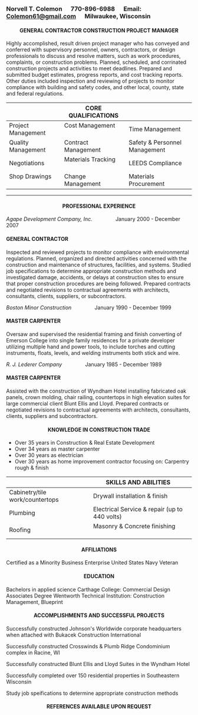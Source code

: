### Norvell T. Colemon &nbsp;&nbsp;&nbsp;&nbsp; 770-896-6988 &nbsp;&nbsp;&nbsp;&nbsp; Email: Colemon61@gmail.com &nbsp;&nbsp;&nbsp;&nbsp; Milwaukee, Wisconsin

#### <p align="center">GENERAL CONTRACTOR CONSTRUCTION PROJECT MANAGER</p>

Highly accomplished, result driven project manager who has conveyed and conferred with supervisory personnel, owners, contractors, or design professionals to discuss and resolve matters, such as work procedures, complaints, or construction problems.  Planned, scheduled, and corrinated construction projects and activities to meet deadlines.  Prepared and submitted budget estimates, progress reports, and cost tracking reports.  Other duties included inspection and reviewing of projects to monitor compliance with building and safety codes, and other local, county, state and federal regulations.

| | CORE QUALIFICATIONS | |
|--- | --- | ---|
| Project Management &nbsp;&nbsp;&nbsp;&nbsp;| Cost Management &nbsp;&nbsp;&nbsp;&nbsp;| Time Management
| Quality Management &nbsp;&nbsp;&nbsp;&nbsp;| Contract Management &nbsp;&nbsp;&nbsp;&nbsp;| Safety & Personnel Management
| Negotiations &nbsp;&nbsp;&nbsp;&nbsp;| Materials Tracking &nbsp;&nbsp;&nbsp;&nbsp;| LEEDS Compliance
| Shop Drawings &nbsp;&nbsp;&nbsp;&nbsp;| Change Management &nbsp;&nbsp;&nbsp;&nbsp;| Materials Procurement


---

#### <p align="center">PROFESSIONAL EXPERIENCE</p>

_Agape Development Company, Inc._ &nbsp;&nbsp;&nbsp;&nbsp; &nbsp;&nbsp;&nbsp;&nbsp; &nbsp;&nbsp;&nbsp;&nbsp; January 2000 - December 2007
#### GENERAL CONTRACTOR

Inspected and reviewed projects to monitor compliance with environmental regulations. Planned, organized and directed activities concerned with the construction and maintenance of structures, facilities, and systems.  Studied job specifications to determine appropriate construction methods and investigated damage, accidents, or delays at construction sites to ensure that proper construction procedures are being followed.  Prepared contracts and negotiated revisions to contractual agreements with architects, consultants, clients, suppliers, or subcontractors.

_Boston Minor Construction_ &nbsp;&nbsp;&nbsp;&nbsp; &nbsp;&nbsp;&nbsp;&nbsp; &nbsp;&nbsp;&nbsp;&nbsp; January 1990 - December 1999

#### MASTER CARPENTER
Oversaw and supervised the residential framing and finish converting of Emerson College into single family residences for a private developer utilizing multiple hand and power tools, to include torches and cutting instruments, floats, levels, and welding instruments both stick and wire.

_R. J. Lederer Company_ &nbsp;&nbsp;&nbsp;&nbsp; &nbsp;&nbsp;&nbsp;&nbsp; &nbsp;&nbsp;&nbsp;&nbsp; January 1985 - December 1989

#### MASTER CARPENTER
Assisted with the construction of Wyndham Hotel installing fabricated oak panels, crown molding, chair railing, countertops in high elevation suites for large commercial client Blunt Ellis and Lloyd.  Prepared contracts or negotiated revisions to contractual agreements with architects, consultants, clients, suppliers and subcontractors.

#### <p align="center">KNOWLEDGE IN CONSTRUCTION TRADE</p>
+ Over 35 years in Construction & Real Estate Development
+ Over 34 years as master carpenter
+ Over 30 years as electrician
+ Over 30 years as home improvement contractor focusing on: Carpentry rough & finish

| | SKILLS AND ABILITIES | |
|--- | --- | ---|
| Cabinetry/tile work/countertops &nbsp;&nbsp;&nbsp;&nbsp;| Drywall installation & finish &nbsp;&nbsp;&nbsp;&nbsp;
| Plumbing &nbsp;&nbsp;&nbsp;&nbsp;| Electrical Service & repair (up to 440 volts) &nbsp;&nbsp;&nbsp;&nbsp;
| Roofing &nbsp;&nbsp;&nbsp;&nbsp;| Masonry & Concrete finishing &nbsp;&nbsp;&nbsp;&nbsp;

#### <p align="center">AFFILIATIONS</p>
Certified as a Minority Business Enterprise
United States Navy Veteran

#### <p align="center">EDUCATION</p>
Bachelors in applied science Carthage College: Commercial Design
Associates Degree Wentworth Technical Institution: Construction Management, Blueprint

#### <p align="center">ACCOMPLISHMENTS AND SUCCESSFUL PROJECTS</p>
Successfully constructed Johnson's Worldwide corporate headquarters when attached with Bukacek Construction International

Successfully constructed Crosswinds & Plumb Ridge Condominium complex in Racine, WI

Successfully constructed Blunt Ellis and Lloyd Suites in the Wyndham Hotel

Successfully completed over 150 residential properties in Southeastern Wisconsin

Study job speifications to determine appropriate construction methods

#### <p align="center">REFERENCES AVAILABLE UPON REQUEST</p>
